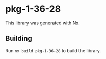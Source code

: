 # pkg-1-36-28

This library was generated with [Nx](https://nx.dev).

## Building

Run `nx build pkg-1-36-28` to build the library.
